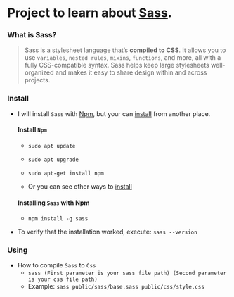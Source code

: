 # Project to learn about [Sass](https://sass-lang.com/documentation).

### What is Sass? 

<!-- https://sass-lang.com/documentation -->
 > Sass is a stylesheet language that’s **compiled to CSS**.
    It allows you to use `variables`, `nested rules`, `mixins`, `functions`, and more, all with a fully CSS-compatible syntax.
    Sass helps keep large stylesheets well-organized and makes it easy to share design within and across projects.

### Install

 - I will install `Sass` with [Npm](https://www.npmjs.com/), but your can [install](https://sass-lang.com/install) from another place.

    #### Install `Npm`

     - `sudo apt update`
     - `sudo apt upgrade`
     - `sudo apt-get install npm`

     - Or you can see other ways to [install](https://www.npmjs.com/get-npm)
     
    #### Installing `Sass` with Npm

     - `npm install -g sass`
     
 - To verify that the installation worked, execute: `sass --version`
     
### Using

 - How to compile `Sass` to `Css`
    - `sass (First parameter is your sass file path) (Second parameter is your css file path)`
    - Example: `sass public/sass/base.sass public/css/style.css`
     
 